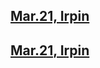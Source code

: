 


## [Mar.21, Irpin](https://apps.sentinel-hub.com/eo-browser/?zoom=14&lat=50.52276&lng=30.23051&themeId=DEFAULT-THEME&visualizationUrl=https%3A%2F%2Fservices.sentinel-hub.com%2Fogc%2Fwms%2Fbd86bcc0-f318-402b-a145-015f85b9427e&evalscript=Ly9WRVJTSU9OPTMKbGV0IG1pblZhbCA9IDAuMDsKbGV0IG1heFZhbCA9IDAuNDsKCmxldCB2aXogPSBuZXcgSGlnaGxpZ2h0Q29tcHJlc3NWaXN1YWxpemVyKG1pblZhbCwgbWF4VmFsKTsKCmZ1bmN0aW9uIHNldHVwKCkgewogIHJldHVybiB7CiAgICBpbnB1dDogWyJCMTIiLCAiQjhBIiwgIkIwNCIsImRhdGFNYXNrIl0sCiAgICBvdXRwdXQ6IHsgYmFuZHM6IDQgfQogIH07Cn0KCmZ1bmN0aW9uIGV2YWx1YXRlUGl4ZWwoc2FtcGxlcykgewogICAgbGV0IHZhbCA9IFtzYW1wbGVzLkIxMiwgc2FtcGxlcy5COEEsIHNhbXBsZXMuQjA0LHNhbXBsZXMuZGF0YU1hc2tdOwogICAgcmV0dXJuIHZpei5wcm9jZXNzTGlzdCh2YWwpOwp9Cg%3D%3D&datasetId=S2L2A&fromTime=2022-03-21T00%3A00%3A00.000Z&toTime=2022-03-21T23%3A59%3A59.999Z#custom-script)

## [Mar.21, Irpin](https://apps.sentinel-hub.com/eo-browser/?zoom=14&lat=50.52276&lng=30.23051&themeId=DEFAULT-THEME&visualizationUrl=https%3A%2F%2Fservices.sentinel-hub.com%2Fogc%2Fwms%2Fbd86bcc0-f318-402b-a145-015f85b9427e&evalscript=Ly9WRVJTSU9OPTMKbGV0IG1pblZhbCA9IDAuMDsKbGV0IG1heFZhbCA9IDAuNDsKCmxldCB2aXogPSBuZXcgSGlnaGxpZ2h0Q29tcHJlc3NWaXN1YWxpemVyKG1pblZhbCwgbWF4VmFsKTsKCmZ1bmN0aW9uIHNldHVwKCkgewogIHJldHVybiB7CiAgICBpbnB1dDogWyJCMTIiLCAiQjhBIiwgIkIwNCIsImRhdGFNYXNrIl0sCiAgICBvdXRwdXQ6IHsgYmFuZHM6IDQgfQogIH07Cn0KCmZ1bmN0aW9uIGV2YWx1YXRlUGl4ZWwoc2FtcGxlcykgewogICAgbGV0IHZhbCA9IFtzYW1wbGVzLkIxMiwgc2FtcGxlcy5COEEsIHNhbXBsZXMuQjA0LHNhbXBsZXMuZGF0YU1hc2tdOwogICAgcmV0dXJuIHZpei5wcm9jZXNzTGlzdCh2YWwpOwp9Cg%3D%3D&datasetId=S2L2A&fromTime=2022-03-23T00%3A00%3A00.000Z&toTime=2022-03-23T23%3A59%3A59.999Z#custom-script)
## []()
## []()
## []()